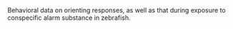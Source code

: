 Behavioral data on orienting responses, as well as that during exposure to conspecific alarm substance in zebrafish.
